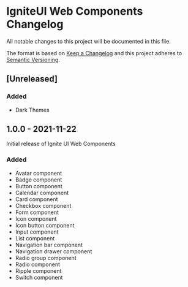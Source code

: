# IgniteUI Web Components Changelog

All notable changes to this project will be documented in this file.

The format is based on [Keep a Changelog](http://keepachangelog.com/)
and this project adheres to [Semantic Versioning](http://semver.org/).

## [Unreleased]

### Added
- Dark Themes

## 1.0.0 - 2021-11-22
Initial release of Ignite UI Web Components

### Added
- Avatar component
- Badge component
- Button component
- Calendar component
- Card component
- Checkbox component
- Form component
- Icon component
- Icon button component
- Input component
- List component
- Navigation bar component
- Navigation drawer component
- Radio group component
- Radio component
- Ripple component
- Switch component
